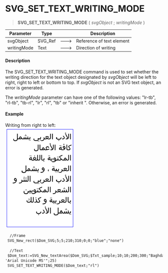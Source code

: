 # SVG_SET_TEXT_WRITING_MODE

>**SVG_SET_TEXT_WRITING_MODE** ( *svgObject* ; *writingMode* )

| Parameter | Type |  | Description |
| --- | --- | --- | --- |
| svgObject | SVG_Ref | &#x1F852; | Reference of text element |
| writingMode | Text | &#x1F852; | Direction of writing |



#### Description 

The SVG\_SET\_TEXT\_WRITING\_MODE command is used to set whether the writing direction for the text object designated by *svgObject* will be left to right, right to left or bottom to top. If *svgObject* is not an SVG text object, an error is generated. 

The *writingMode* parameter can have one of the following values: "lr-tb", "rl-tb", "tb-rl", "lr", "rl", "tb" or "inherit ". Otherwise, an error is generated.

#### Example 

Writing from right to left:  
![](../images/pict359263.en.png)

```4d
  //Frame
 SVG_New_rect($Dom_SVG;5;5;210;310;0;0;"blue";"none")
 
  //Text
 $Dom_text:=SVG_New_textArea($Dom_SVG;$Txt_sample;10;10;200;300;"Baghdad 'Arial Unicode MS'";25)
 SVG_SET_TEXT_WRITING_MODE($Dom_text;"rl")
```
